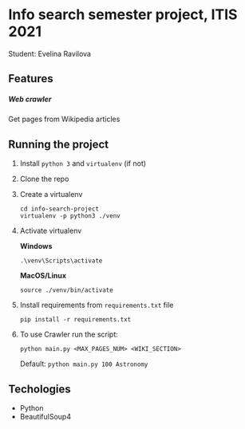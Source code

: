 # Info search semester project, ITIS 2021

Student: Evelina Ravilova

## Features

##### Web crawler
  Get pages from Wikipedia articles

## Running the project
1. Install `python 3` and `virtualenv` (if not)
2. Clone the repo
3. Create a virtualenv
    ```
    cd info-search-project
    virtualenv -p python3 ./venv
    ```
4. Activate virtualenv

    **Windows**
    ```
    .\venv\Scripts\activate
    ```
    **MacOS/Linux**
    ```
    source ./venv/bin/activate
    ```
5. Install requirements from `requirements.txt` file
    ```
    pip install -r requirements.txt
    ```
    
6. To use Crawler run the script:
    ```
    python main.py <MAX_PAGES_NUM> <WIKI_SECTION>
    ```
    Default: `python main.py 100 Astronomy`

## Techologies
 - Python
 - BeautifulSoup4
